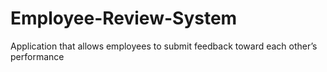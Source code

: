 # Employee-Review-System
Application that allows employees to submit feedback toward each other’s performance

